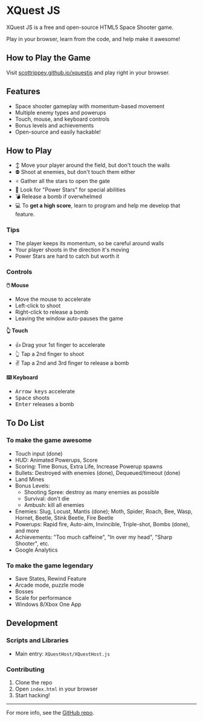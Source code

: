 # XQuest JS

XQuest JS is a free and open-source HTML5 Space Shooter game.

Play in your browser, learn from the code, and help make it awesome!

## How to Play the Game

Visit [scottrippey.github.io/xquestjs](http://scottrippey.github.io/xquestjs/) and play right in your browser.

## Features
- Space shooter gameplay with momentum-based movement
- Multiple enemy types and powerups
- Touch, mouse, and keyboard controls
- Bonus levels and achievements
- Open-source and easily hackable!

## How to Play
- ↕️ Move your player around the field, but don't touch the walls
- ⛔️ Shoot at enemies, but don't touch them either
- ⭐️ Gather all the stars to open the gate
- 💫 Look for "Power Stars" for special abilities
- 💣 Release a bomb if overwhelmed
- 💻 To **get a high score**, learn to program and help me develop that feature.

### Tips
- The player keeps its momentum, so be careful around walls
- Your player shoots in the direction it's moving
- Power Stars are hard to catch but worth it

### Controls
**🖱️ Mouse**
- Move the mouse to accelerate
- Left-click to shoot
- Right-click to release a bomb
- Leaving the window auto-pauses the game

**👆 Touch**
- 👍 Drag your 1st finger to accelerate
- 👆 Tap a 2nd finger to shoot
- ✌️ Tap a 2nd and 3rd finger to release a bomb

**⌨️ Keyboard**
- <kbd>Arrow keys</kbd> accelerate
- <kbd>Space</kbd> shoots
- <kbd>Enter</kbd> releases a bomb

## To Do List

### To make the game awesome
- Touch input (done)
- HUD: Animated Powerups, Score
- Scoring: Time Bonus, Extra Life, Increase Powerup spawns
- Bullets: Destroyed with enemies (done), Dequeued/timeout (done)
- Land Mines
- Bonus Levels:
  - Shooting Spree: destroy as many enemies as possible
  - Survival: don't die
  - Ambush: kill all enemies
- Enemies: Slug, Locust, Mantis (done); Moth, Spider, Roach, Bee, Wasp, Hornet, Beetle, Stink Beetle, Fire Beetle
- Powerups: Rapid fire, Auto-aim, Invincible, Triple-shot, Bombs (done), and more
- Achievements: "Too much caffeine", "In over my head", "Sharp Shooter", etc.
- Google Analytics

### To make the game legendary
- Save States, Rewind Feature
- Arcade mode, puzzle mode
- Bosses
- Scale for performance
- Windows 8/Xbox One App

## Development

### Scripts and Libraries
- Main entry: `XQuestHost/XQuestHost.js`

### Contributing
1. Clone the repo
2. Open `index.html` in your browser
3. Start hacking!

---

For more info, see the [GitHub repo](https://github.com/scottrippey/xquestjs).

